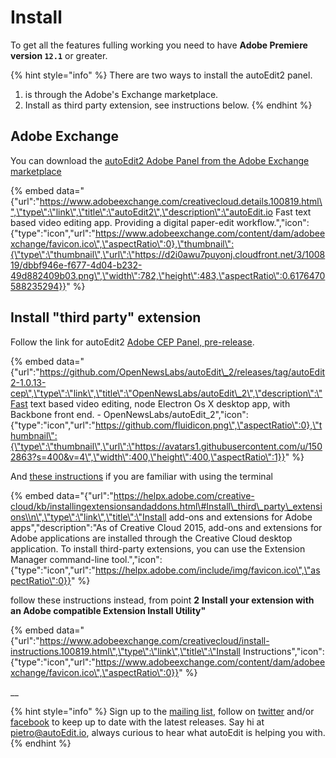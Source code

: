 # Install

To get all the features fulling working you need to have **Adobe Premiere version `12.1`** or greater.

{% hint style="info" %}
There are two ways to install the autoEdit2 panel. 

1. is through the Adobe's Exchange marketplace. 
2. Install as third party extension, see instructions below.
{% endhint %}

## Adobe Exchange

You can download the [autoEdit2 Adobe Panel from the Adobe Exchange marketplace](https://www.adobeexchange.com/creativecloud.details.100819.html)

{% embed data="{\"url\":\"https://www.adobeexchange.com/creativecloud.details.100819.html\",\"type\":\"link\",\"title\":\"autoEdit2\",\"description\":\"autoEdit.io Fast text based video editing app. Providing a digital paper-edit workflow.\",\"icon\":{\"type\":\"icon\",\"url\":\"https://www.adobeexchange.com/content/dam/adobeexchange/favicon.ico\",\"aspectRatio\":0},\"thumbnail\":{\"type\":\"thumbnail\",\"url\":\"https://d2i0awu7puyonj.cloudfront.net/3/100819/dbbf946e-f677-4d04-b232-49d882409b03.png\",\"width\":782,\"height\":483,\"aspectRatio\":0.6176470588235294}}" %}

## Install "third party" extension 

Follow the link for autoEdit2 [Adobe CEP Panel, pre-release](https://github.com/OpenNewsLabs/autoEdit_2/releases/tag/autoEdit2-1.0.13-cep).

{% embed data="{\"url\":\"https://github.com/OpenNewsLabs/autoEdit\_2/releases/tag/autoEdit2-1.0.13-cep\",\"type\":\"link\",\"title\":\"OpenNewsLabs/autoEdit\_2\",\"description\":\"Fast text based video editing, node Electron Os X desktop app, with Backbone front end. - OpenNewsLabs/autoEdit\_2\",\"icon\":{\"type\":\"icon\",\"url\":\"https://github.com/fluidicon.png\",\"aspectRatio\":0},\"thumbnail\":{\"type\":\"thumbnail\",\"url\":\"https://avatars1.githubusercontent.com/u/1502863?s=400&v=4\",\"width\":400,\"height\":400,\"aspectRatio\":1}}" %}

And [these instructions](https://helpx.adobe.com/creative-cloud/kb/installingextensionsandaddons.html#Install_third_party_extensions%20) if you are familiar with using the terminal

{% embed data="{\"url\":\"https://helpx.adobe.com/creative-cloud/kb/installingextensionsandaddons.html\#Install\_third\_party\_extensions\\n\",\"type\":\"link\",\"title\":\"Install add-ons and extensions for Adobe apps\",\"description\":\"As of Creative Cloud 2015, add-ons and extensions for Adobe applications are installed through the Creative Cloud desktop application. To install third-party extensions, you can use the Extension Manager command-line tool.\",\"icon\":{\"type\":\"icon\",\"url\":\"https://helpx.adobe.com/include/img/favicon.ico\",\"aspectRatio\":0}}" %}

follow these instructions instead, from point **2** **Install your extension with an Adobe compatible Extension Install Utility"**

{% embed data="{\"url\":\"https://www.adobeexchange.com/creativecloud/install-instructions.100819.html\",\"type\":\"link\",\"title\":\"Install Instructions\",\"icon\":{\"type\":\"icon\",\"url\":\"https://www.adobeexchange.com/content/dam/adobeexchange/favicon.ico\",\"aspectRatio\":0}}" %}

\_\_

{% hint style="info" %}
Sign up to the [mailing list](http://eepurl.com/cMzwSX), follow on [twitter](http://twitter.com/autoEdit2) and/or [facebook](https://www.facebook.com/autoEdit.io/) to keep up to date with the latest releases. Say hi at [pietro@autoEdit.io](mailto:pietro@autoEdit.io?Subject=Hello), always curious to hear what autoEdit is helping you with.
{% endhint %}




